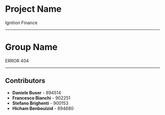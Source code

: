 # Project Name

Ignition Finance

---

# Group Name

ERROR 404

---

## Contributors

- **Daniele Buser** - 894514  
- **Francesco Bianchi** - 902251  
- **Stefano Brighenti** - 900153  
- **Hicham Benbouizid** - 894680  


